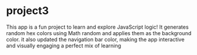 # project3
This app is a fun project to learn and explore JavaScript logic! It generates random hex colors using Math random and applies them as the background color. it also updated the navigation bar color, making the app interactive and visually engaging a perfect mix of learning
